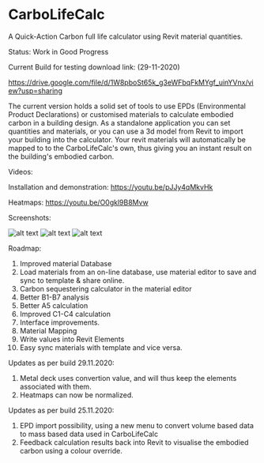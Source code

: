 # CarboLifeCalc
A Quick-Action Carbon full life calculator using Revit material quantities.

Status: Work in Good Progress

Current Build for testing download link: (29-11-2020)

https://drive.google.com/file/d/1W8pboSt65k_g3eWFbqFkMYgf_uinYVnx/view?usp=sharing

The current version holds a solid set of tools to use EPDs (Environmental Product Declarations) or customised materials to calculate embodied carbon in a building design. 
As a standalone application you can set quantities and materials,  or you can use a 3d model from Revit to import your building into the calculator. Your revit materials will automatically be mapped to to the CarboLifeCalc's own, thus giving you an instant result on the building's embodied carbon.

Videos:

Installation and demonstration:
https://youtu.be/pJJy4qMkvHk

Heatmaps:
https://youtu.be/O0gkl9B8Mvw

Screenshots:

![alt text](http://www.davidveld.nl/img/CarboCalc1.jpg)
![alt text](http://www.davidveld.nl/img/CarboCalc2.jpg)
![alt text](http://www.davidveld.nl/img/CarboCalc3.jpg)

Roadmap:

1. Improved material Database
2. Load materials from an on-line database, use material editor to save and sync to template & share online.
3. Carbon sequestering calculator in the material editor
4. Better B1-B7 analysis
5. Better A5 calculation
6. Improved C1-C4 calculation
7. Interface improvements.
8. Material Mapping
9. Write values into Revit Elements
10. Easy sync materials with template and vice versa.

Updates as per build 29.11.2020:

1. Metal deck uses convertion value, and will thus keep the elements associated with them. 
2. Heatmaps can now be normalized.

Updates as per build 25.11.2020:

1. EPD import possibility, using a new menu to convert volume based data to mass based data used in CarboLifeCalc
2. Feedback calculation results back into Revit to visualise the embodied carbon using a colour override.
